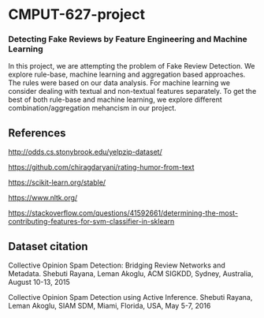 # CMPUT-627-project

### Detecting Fake Reviews by Feature Engineering and Machine Learning


In this project, we are attempting the problem of Fake Review Detection. We explore rule-base, machine learning and aggregation based approaches. The rules were based on our data analysis. For machine learning we consider dealing with textual and non-textual features separately. To get the best of both rule-base and machine learning, we explore different combination/aggregation mehancism in our project.  



## References

http://odds.cs.stonybrook.edu/yelpzip-dataset/

https://github.com/chiragdaryani/rating-humor-from-text

https://scikit-learn.org/stable/

https://www.nltk.org/

https://stackoverflow.com/questions/41592661/determining-the-most-contributing-features-for-svm-classifier-in-sklearn

## Dataset citation

Collective Opinion Spam Detection: Bridging Review Networks and Metadata. Shebuti Rayana, Leman Akoglu, ACM SIGKDD, Sydney, Australia, August 10-13, 2015

Collective Opinion Spam Detection using Active Inference. Shebuti Rayana, Leman Akoglu, SIAM SDM, Miami, Florida, USA, May 5-7, 2016

